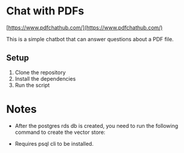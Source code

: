 # Chat with PDFs

[https://www.pdfchathub.com/](https://www.pdfchathub.com/)

This is a simple chatbot that can answer questions about a PDF file.

## Setup

1. Clone the repository
2. Install the dependencies
3. Run the script

# Notes

- After the postgres rds db is created, you need to run the following command to create the vector store:

- Requires psql cli to be installed.